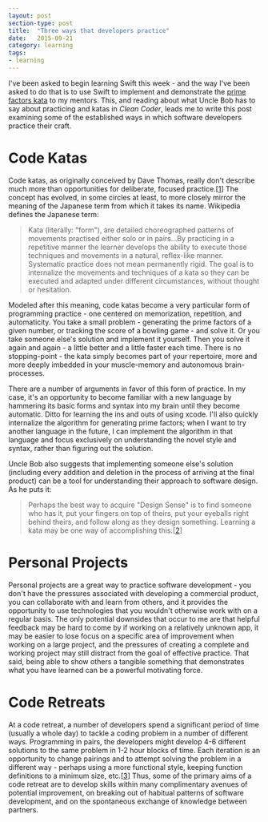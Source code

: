 ```yaml
---
layout: post
section-type: post
title:  "Three ways that developers practice"
date:   2015-09-21
category: learning
tags:
- learning
---
```


I've been asked to begin learning Swift this week - and the way I've been asked to do that is to use Swift to implement and demonstrate the [prime factors kata](http://butunclebob.com/ArticleS.UncleBob.ThePrimeFactorsKata) to my mentors. This, and reading about what Uncle Bob has to say about practicing and katas in *Clean Coder*, leads me to write this post examining some of the established ways in which software developers practice their craft.

# Code Katas

Code katas, as originally conceived by Dave Thomas, really don't describe much more than opportunities for deliberate, focused practice.[[1](http://codekata.com/)] The concept has evolved, in some circles at least, to more closely mirror the meaning of the Japanese term from which it takes its name. Wikipedia defines the Japanese term:

> Kata (literally: "form"), are detailed choreographed patterns of movements practised either solo or in pairs...By practicing in a repetitive manner the learner develops the ability to execute those techniques and movements in a natural, reflex-like manner. Systematic practice does not mean permanently rigid. The goal is to internalize the movements and techniques of a kata so they can be executed and adapted under different circumstances, without thought or hesitation.

Modeled after this meaning, code katas become a very particular form of programming practice - one centered on memorization, repetition, and automaticity. You take a small problem - generating the prime factors of a given number, or tracking the score of a bowling game - and solve it. Or you take someone else's solution and implement it yourself. Then you solve it again and again - a little better and a little faster each time. There is no stopping-point - the kata simply becomes part of your repertoire, more and more deeply imbedded in your muscle-memory and autonomous brain-processes.

There are a number of arguments in favor of this form of practice. In my case, it's an opportunity to become familiar with a new language by hammering its basic forms and syntax into my brain until they become automatic. Ditto for learning the ins and outs of using xcode. I'll also quickly internalize the algorithm for generating prime factors; when I want to try another language in the future, I can implement the algorithm in that language and focus exclusively on understanding the novel style and syntax, rather than figuring out the solution.

Uncle Bob also suggests that implementing someone else's solution (including every addition and deletion in the process of arriving at the final product) can be a tool for understanding their approach to software design. As he puts it:

> Perhaps the best way to acquire "Design Sense" is to find someone who has it, put your fingers on top of theirs, put your eyeballs right behind theirs, and follow along as they design something. Learning a kata may be one way of accomplishing this.[[2](http://www.butunclebob.com/ArticleS.UncleBob.TheBowlingGameKata)]

# Personal Projects

Personal projects are a great way to practice software development - you don't have the pressures associated with developing a commercial product, you can collaborate with and learn from others, and it provides the opportunity to use technologies that you wouldn't otherwise work with on a regular basis. The only potential downsides that occur to me are that helpful feedback may be hard to come by if working on a relatively unknown app, it may be easier to lose focus on a specific area of improvement when working on a large project, and the pressures of creating a complete and working project may still distract from the goal of effective practice. That said, being able to show others a tangible something that demonstrates what you have learned can be a powerful motivating force.

# Code Retreats

At a code retreat, a number of developers spend a significant period of time (usually a whole day) to tackle a coding problem in a number of different ways. Programming in pairs, the developers might develop 4-6 different solutions to the same problem in 1-2 hour blocks of time. Each iteration is an opportunity to change pairings and to attempt solving the problem in a different way - perhaps using a more functional style, keeping function definitions to a minimum size, etc.[[3](http://coderetreat.org/about)] Thus, some of the primary aims of a code retreat are to develop skills within many complimentary avenues of potential improvement, on breaking out of habitual patterns of software development, and on the spontaneous exchange of knowledge between partners.

